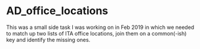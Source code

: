 # AD_office_locations

This was a small side task I was working on in Feb 2019 in which we needed to match up two lists of ITA office locations, join them on a common(-ish) key and identify the missing ones.